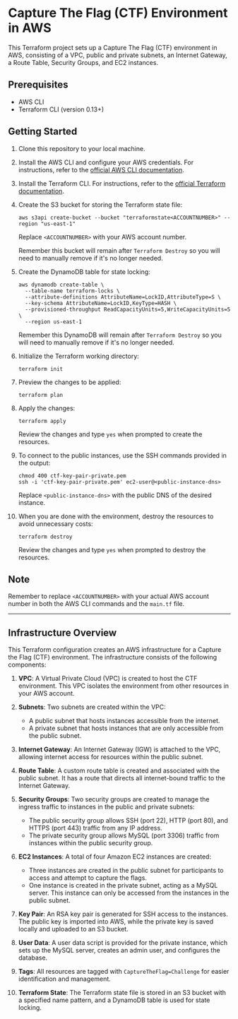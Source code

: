 # Capture The Flag (CTF) Environment in AWS

This Terraform project sets up a Capture The Flag (CTF) environment in AWS, consisting of a VPC, public and private subnets, an Internet Gateway, a Route Table, Security Groups, and EC2 instances.

## Prerequisites

- AWS CLI
- Terraform CLI (version 0.13+)

## Getting Started

1. Clone this repository to your local machine.

2. Install the AWS CLI and configure your AWS credentials. For instructions, refer to the [official AWS CLI documentation](https://docs.aws.amazon.com/cli/latest/userguide/cli-chap-install.html).

3. Install the Terraform CLI. For instructions, refer to the [official Terraform documentation](https://learn.hashicorp.com/tutorials/terraform/install-cli).

4. Create the S3 bucket for storing the Terraform state file:

   ```shell
   aws s3api create-bucket --bucket "terraformstate<ACCOUNTNUMBER>" --region "us-east-1"
   ```

   Replace `<ACCOUNTNUMBER>` with your AWS account number.

   Remember this bucket will remain after `Terraform Destroy` so you will need to manually remove if it's no longer needed.

5. Create the DynamoDB table for state locking:

   ```shell
   aws dynamodb create-table \
     --table-name terraform-locks \
     --attribute-definitions AttributeName=LockID,AttributeType=S \
     --key-schema AttributeName=LockID,KeyType=HASH \
     --provisioned-throughput ReadCapacityUnits=5,WriteCapacityUnits=5 \
     --region us-east-1
   ```

   Remember this DynamoDB will remain after `Terraform Destroy` so you will need to manually remove if it's no longer needed.

6. Initialize the Terraform working directory:

   ```hcl
   terraform init
   ```

7. Preview the changes to be applied:

   ```hcl
   terraform plan
   ```

8. Apply the changes:

   ```hcl
   terraform apply
   ```

   Review the changes and type `yes` when prompted to create the resources.

9. To connect to the public instances, use the SSH commands provided in the output:

   ```shell
   chmod 400 ctf-key-pair-private.pem
   ssh -i 'ctf-key-pair-private.pem' ec2-user@<public-instance-dns>
   ```

   Replace `<public-instance-dns>` with the public DNS of the desired instance.

10. When you are done with the environment, destroy the resources to avoid unnecessary costs:

    ``` shell
    terraform destroy
    ```

    Review the changes and type `yes` when prompted to destroy the resources.

## Note

Remember to replace `<ACCOUNTNUMBER>` with your actual AWS account number in both the AWS CLI commands and the `main.tf` file.

------

## Infrastructure Overview

This Terraform configuration creates an AWS infrastructure for a Capture the Flag (CTF) environment. The infrastructure consists of the following components:

1. **VPC**: A Virtual Private Cloud (VPC) is created to host the CTF environment. This VPC isolates the environment from other resources in your AWS account.

2. **Subnets**: Two subnets are created within the VPC:
   - A public subnet that hosts instances accessible from the internet.
   - A private subnet that hosts instances that are only accessible from the public subnet.

3. **Internet Gateway**: An Internet Gateway (IGW) is attached to the VPC, allowing internet access for resources within the public subnet.

4. **Route Table**: A custom route table is created and associated with the public subnet. It has a route that directs all internet-bound traffic to the Internet Gateway.

5. **Security Groups**: Two security groups are created to manage the ingress traffic to instances in the public and private subnets:
   - The public security group allows SSH (port 22), HTTP (port 80), and HTTPS (port 443) traffic from any IP address.
   - The private security group allows MySQL (port 3306) traffic from instances within the public security group.

6. **EC2 Instances**: A total of four Amazon EC2 instances are created:
   - Three instances are created in the public subnet for participants to access and attempt to capture the flags.
   - One instance is created in the private subnet, acting as a MySQL server. This instance can only be accessed from the instances in the public subnet.

7. **Key Pair**: An RSA key pair is generated for SSH access to the instances. The public key is imported into AWS, while the private key is saved locally and uploaded to an S3 bucket.

8. **User Data**: A user data script is provided for the private instance, which sets up the MySQL server, creates an admin user, and configures the database.

9. **Tags**: All resources are tagged with `CaptureTheFlag=Challenge` for easier identification and management.

10. **Terraform State**: The Terraform state file is stored in an S3 bucket with a specified name pattern, and a DynamoDB table is used for state locking.
